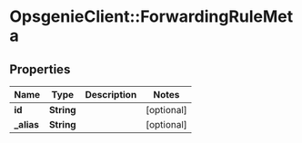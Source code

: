# OpsgenieClient::ForwardingRuleMeta

## Properties
Name | Type | Description | Notes
------------ | ------------- | ------------- | -------------
**id** | **String** |  | [optional] 
**_alias** | **String** |  | [optional] 


